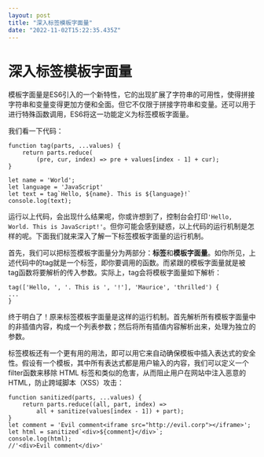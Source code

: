 ```yaml
---
layout: post
title: "深入标签模板字面量"
date: "2022-11-02T15:22:35.435Z"
---
```

深入标签模板字面量
=========

模板字面量是ES6引入的一个新特性，它的出现扩展了字符串的可用性，使得拼接字符串和变量变得更加方便和全面。但它不仅限于拼接字符串和变量。还可以用于进行特殊函数调用，ES6将这一功能定义为标签模板字面量。

我们看一下代码：

    function tag(parts, ...values) {
        return parts.reduce(
            (pre, cur, index) => pre + values[index - 1] + cur);
    }
    
    let name = 'World';
    let language = 'JavaScript'
    let text = tag`Hello, ${name}. This is ${language}!`
    console.log(text);
    

运行以上代码，会出现什么结果呢，你或许想到了，控制台会打印`'Hello, World. This is JavaScript!'`。但你可能会感到疑惑，以上代码的运行机制是怎样的呢。下面我们就来深入了解一下标签模板字面量的运行机制。

首先，我们可以把标签模板字面量分为两部分：**标签**和**模板字面量**。如你所见，上述代码中的tag就是一个标签，即你要调用的函数。而紧跟的模板字面量就是被tag函数将要解析的传入参数。实际上，tag会将模板字面量如下解析：

    tag(['Hello, ', '. This is ', '!'], 'Maurice', 'thrilled') {
    ...
    }
    

终于明白了！原来标签模板字面量是这样的运行机制。首先解析所有模板字面量中的非插值内容，构成一个列表参数；然后将所有插值内容解析出来，处理为独立的参数。

标签模板还有一个更有用的用法，即可以用它来自动确保模板中插入表达式的安全性。假设有一个模板，其中所有表达式都是用户输入的内容，我们可以定义一个filter函数来移除 HTML 标签和类似的危害，从而阻止用户在网站中注入恶意的 HTML，防止跨域脚本（XSS）攻击：

    function sanitized(parts, ...values) {
        return parts.reduce((all, part, index) =>
            all + sanitize(values[index - 1]) + part);
    }
    let comment = 'Evil comment<iframe src="http://evil.corp"></iframe>';
    let html = sanitized`<div>${comment}</div>`;
    console.log(html);
    //'<div>Evil comment</div>'